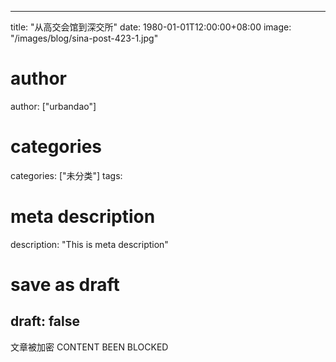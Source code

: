 
---
title: "从高交会馆到深交所"
date: 1980-01-01T12:00:00+08:00
image: "/images/blog/sina-post-423-1.jpg"
# author
author: ["urbandao"]
# categories
categories: ["未分类"]
tags: 
# meta description
description: "This is meta description"
# save as draft
draft: false
---

文章被加密 CONTENT BEEN BLOCKED

